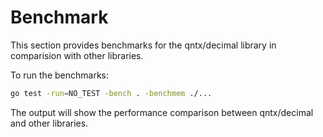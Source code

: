 # Benchmark

This section provides benchmarks for the qntx/decimal library in comparision with other libraries.

To run the benchmarks:

```bash
go test -run=NO_TEST -bench . -benchmem ./...
```

The output will show the performance comparison between qntx/decimal and other libraries.
